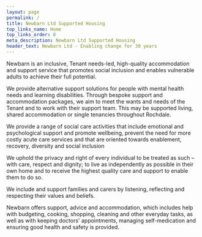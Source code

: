 ```yaml
---
layout: page
permalink: /
title: Newbarn Ltd Supported Housing
top_links_name: Home
top_links_order: 0
meta_description: Newbarn Ltd Supported Housing
header_text: Newbarn Ltd - Enabling change for 30 years
---
```


Newbarn is an inclusive, Tenant needs-led, high-quality accommodation and support service that promotes social inclusion and enables vulnerable adults to achieve their full potential.

We provide alternative support solutions for people with mental health needs and learning disabilities. Through bespoke support and accommodation packages, we aim to meet the wants and needs of the Tenant and to work with their support team. This may be supported living, shared accommodation or single tenancies throughout Rochdale.

We provide a range of social care activities that include emotional and psychological support and promote wellbeing, prevent the need for more costly acute care services and that are oriented towards enablement, recovery, diversity and social inclusion

We uphold the privacy and right of every individual to be treated as such – with care, respect and dignity; to live as independently as possible in their own home and to receive the highest quality care and support to enable them to do so.

We include and support families and carers by listening, reflecting and respecting their values and beliefs.

Newbarn offers support, advice and accommodation, which includes help with budgeting, cooking, shopping, cleaning and other everyday tasks, as well as with keeping doctors' appointments, managing self-medication and ensuring good health and safety is provided.